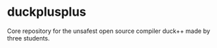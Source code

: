 # duckplusplus
Core repository for the unsafest open source compiler duck++ made by three students.
